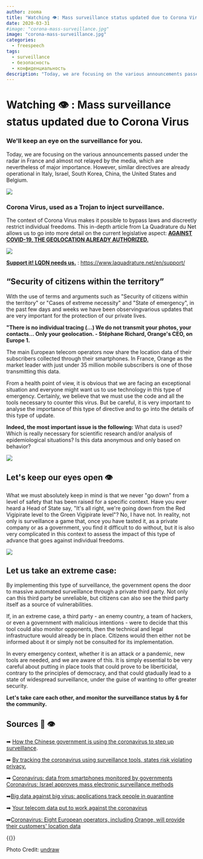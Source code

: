 ```yaml
---
author: zooma
title: "Watching 👁️: Mass surveillance status updated due to Corona Virus"
date: 2020-03-31
#image: "corona-mass-surveillance.jpg"
image: "corona-mass-surveillance.jpg"
categories:
  - freespeech
tags:
  - surveillance
  - безопасность
  - конфиденциальность
description: "Today, we are focusing on the various announcements passed under the radar in France and almost not relayed by the media, which are nevertheless of major importance. However, similar directives are already operational in Italy, Israel, South Korea, China, the United States and Belgium."
---
```


# Watching 👁️ : Mass surveillance status updated due to Corona Virus

### We'll keep an eye on the surveillance for you.
Today, we are focusing on the various announcements passed under the radar in France and almost not relayed by the media, which are nevertheless of major importance. However, similar directives are already operational in Italy, Israel, South Korea, China, the United States and Belgium.

![](https://i.imgur.com/XPluhSH.jpg)

### Corona Virus, used as a Trojan to inject surveillance.
The context of Corona Virus makes it possible to bypass laws and discreetly restrict individual freedoms. This in-depth article from La Quadrature du Net allows us to go into more detail on the current legislative aspect: **[AGAINST COVID-19, THE GEOLOCATION ALREADY AUTHORIZED.](https://www.laquadrature.net/2020/03/19/contre-le-covid-19-la-geolocalisation-deja-autorisee/)**

![](https://i.imgur.com/RUJIYBO.png)

**[Support it! LQDN needs us.](https://www.laquadrature.net/en/support/)** : https://www.laquadrature.net/en/support/


## “Security of citizens within the territory”
With the use of terms and arguments such as "Security of citizens within the territory" or "Cases of extreme necessity" and "State of emergency", in the past few days and weeks we have been observingvarious updates that are very important for the protection of our private lives.


**"There is no individual tracing (...) We do not transmit your photos, your contacts... Only your geolocation.   - Stéphane Richard, Orange's CEO, on Europe 1.**

The main European telecom operators now share the location data of their subscribers collected through their smartphones. In France, Orange as the market leader with just under 35 million mobile subscribers is one of those transmitting this data.

From a health point of view, it is obvious that we are facing an exceptional situation and everyone might want us to use technology in this type of emergency. Certainly, we believe that we must use the code and all the tools necessary to counter this virus. But be careful, it is very important to analyse the importance of this type of directive and to go into the details of this type of update.

**Indeed, the most important issue is the following:** What data is used? Which is really necessary for scientific research and/or analysis of epidemiological situations? Is this data anonymous and only based on behavior?

![](https://i.imgur.com/z0QvLPU.jpg)



## Let's keep our eyes open 👁️

What we must absolutely keep in mind is that we never "go down" from a level of safety that has been raised for a specific context. Have you ever heard a Head of State say, "It's all right, we're going down from the Red Vigipirate level to the Green Vigipirate level"? No, I have not. In reality, not only is surveillance a game that, once you have tasted it, as a private company or as a government, you find it difficult to do without, but it is also very complicated in this context to assess the impact of this type of advance that goes against individual freedoms.

![](https://i.imgur.com/BRyYCvP.jpg)


## Let us take an extreme case:
By implementing this type of surveillance, the government opens the door to massive automated surveillance through a private third party. Not only can this third party be unreliable, but citizens can also see the third party itself as a source of vulnerabilities.

If, in an extreme case, a third party - an enemy country, a team of hackers, or even a government with malicious intentions - were to decide that this tool could also monitor opponents, then the technical and legal infrastructure would already be in place. Citizens would then either not be informed about it or simply not be consulted for its implementation.

In every emergency context, whether it is an attack or a pandemic, new tools are needed, and we are aware of this. It is simply essential to be very careful about putting in place tools that could prove to be liberticidal, contrary to the principles of democracy, and that could gtadually lead to a state of widespread surveillance, under the guise of wanting to offer greater security.

**Let's take care each other, and monitor the surveillance status by & for the community.**




## Sources 📰 👁️

➡ [How the Chinese government is using the coronavirus to step up surveillance](https://www.01net.com/actualites/comment-le-gouvernement-chinois-se-sert-du-coronavirus-pour-intensifier-sa-surveillance-1867686.html).

➡ [By tracking the coronavirus using surveillance tools, states risk violating privacy.](https://www.lopinion.fr/edition/wsj/en-pistant-coronavirus-outils-surveillance-etats-enfreindre-vie-privee-214745)

➡ [Coronavirus: data from smartphones monitored by governments](https://www.lebigdata.fr/coronavirus-donnees-smartphones) [Coronavirus: Israel approves mass electronic surveillance methods](https://www.lemonde.fr/international/article/2020/03/17/israel-approuve-des-methodes-de-surveillance-electronique-de-masse-contre-le-coronavirus_6033390_3210.html)

➡[Big data against big virus: applications track people in quarantine](http://www.rfi.fr/fr/science/20200309-coronavirus-epidemie-chine-coree-sud-big-data-contre-big-virus)

➡ [Your telecom data put to work against the coronavirus](https://www.lecho.be/dossiers/coronavirus/vos-donnees-telecoms-mises-a-contribution-face-au-coronavirus/10214128.html)

➡[Coronavirus: Eight European operators, including Orange, will provide their customers' location data](https://www.lci.fr/high-tech/coronavirus-huit-operateurs-europeens-dont-orange-vont-fournir-les-donnees-de-localisation-de-leurs-clients-2149157.html#)

 {{<tweet id="1240668694310793216">}}

Photo Credit: [undraw](https://undraw.co/illustrations) 
